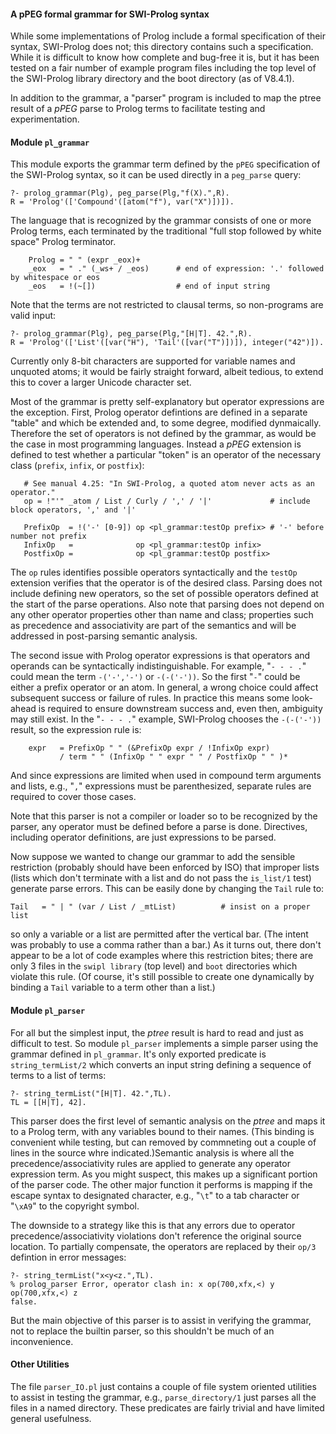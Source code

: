 #### A pPEG formal grammar for SWI-Prolog syntax

While some implementations of Prolog include a formal specification of their syntax, SWI-Prolog does not; this directory contains such a specification. While it is difficult to know how complete and bug-free it is, but it has been tested on a fair number of example program files including the top level of the SWI-Prolog library directory and the boot directory (as of V8.4.1).

In addition to the grammar, a "parser" program is included to map the ptree result of a *pPEG* parse to Prolog terms to facilitate testing and experimentation.

#### Module `pl_grammar`

This module exports the grammar term defined by the `pPEG` specification of the SWI-Prolog syntax, so it can be used directly in a `peg_parse` query:
```
?- prolog_grammar(Plg), peg_parse(Plg,"f(X).",R).
R = 'Prolog'(['Compound'([atom("f"), var("X")])]).
```
The language that is recognized by the grammar consists of one or more Prolog terms, each terminated by the traditional "full stop followed by white space" Prolog terminator.
```
	Prolog = " " (expr _eox)+
	_eox   = " ." (_ws+ / _eos)      # end of expression: '.' followed by whitespace or eos
	_eos   = !(~[])                  # end of input string
```
Note that the terms are not restricted to clausal terms, so non-programs are valid input:
```
?- prolog_grammar(Plg), peg_parse(Plg,"[H|T]. 42.",R).
R = 'Prolog'(['List'([var("H"), 'Tail'([var("T")])]), integer("42")]).
```
Currently only 8-bit characters are supported for variable names and unquoted atoms; it would be fairly straight forward, albeit tedious, to extend this to cover a larger Unicode character set.

Most of the grammar is pretty self-explanatory but operator expressions are the exception. First, Prolog operator defintions are defined in a separate "table" and which be extended and, to some degree, modified dynmaically. Therefore the set of operators is not defined by the grammar, as would be the case in most programming languages. Instead a *pPEG* extension is defined to test whether a particular "token" is an operator of the necessary class (`prefix`, `infix`, or `postfix`):
 ```
	# See manual 4.25: "In SWI-Prolog, a quoted atom never acts as an operator."
	op = !"'" _atom / List / Curly / ',' / '|'             # include block operators, ',' and '|'

	PrefixOp  = !('-' [0-9]) op <pl_grammar:testOp prefix> # '-' before number not prefix
	InfixOp   =              op <pl_grammar:testOp infix>
	PostfixOp =              op <pl_grammar:testOp postfix>
```
The `op` rules identifies possible operators syntactically and the `testOp` extension verifies that the operator is of the desired class. Parsing does not include defining new operators, so the set of possible operators defined at the start of the parse operations. Also note that parsing does not depend on any other operator properties other than name and class; properties such as precedence and associativity are part of the semantics and will be addressed in post-parsing semantic analysis.

The second issue with Prolog operator expressions is that operators and operands can be syntactically indistinguishable. For example, "`- - - .`" could mean the term `-('-','-')` or `-(-('-'))`. So the first "`-`" could be either a prefix operator or an atom. In general, a wrong choice could affect subsequent success or failure of rules. In practice this means some look-ahead is required to ensure downstream success and, even then, ambiguity may still exist. In the "`- - - .`" example, SWI-Prolog chooses the `-(-('-'))` result, so the expression rule is:
```
	expr   = PrefixOp " " (&PrefixOp expr / !InfixOp expr)
	       / term " " (InfixOp " " expr " " / PostfixOp " " )*
```
And since expressions are limited when used in compound term arguments and lists, e.g., "`,`" expressions must be parenthesized, separate rules are required to cover those cases.

Note that this parser is not a compiler or loader so to be recognized by the parser, any operator must be defined before a parse is done. Directives, including operator definitions, are just expressions to be parsed.

Now suppose we wanted to change our grammar to add the sensible restriction (probably should have been enforced by ISO) that improper lists (lists which don't terminate with a list and do not pass the `is_list/1` test) generate parse errors. This can be easily done by changing the `Tail` rule to:
 ```
 Tail   = " | " (var / List / _mtList)          # insist on a proper list
 ```
so only a variable or a list are permitted after the vertical bar. (The intent was probably to use a comma rather than a bar.)  As it turns out, there don't appear to be a lot of code examples where this restriction bites; there are only 3 files in the `swipl library` (top level) and `boot` directories which violate this rule. (Of course, it's still possible to create one dynamically by binding a `Tail` variable to a term other than a list.)

#### Module `pl_parser`

For all but the simplest input, the *ptree* result is hard to read and just as difficult to test. So module `pl_parser` implements a simple parser using the grammar defined in `pl_grammar`. It's only exported predicate is `string_termList/2` which converts an input string defining a sequence of terms to a list of terms:
```
?- string_termList("[H|T]. 42.",TL).
TL = [[H|T], 42].
```
This parser does the first level of semantic analysis on the *ptree* and maps it to a Prolog term, with any variables bound to their names. (This binding is convenient while testing, but can removed by commneting out a couple of lines in the source whre indicated.)Semantic analysis is where all the precedence/associativity rules are applied to generate any operator expression term. As you might suspect, this makes up a significant portion of the parser code. The other major function it performs is mapping if the escape syntax to designated character, e.g., "`\t`" to a tab character or "`\xA9`" to the copyright symbol.

The downside to a strategy like this is that any errors due to operator precedence/associativity violations don't reference the original source location. To partially compensate, the operators are replaced by their `op/3` defintion in error messages:
```
?- string_termList("x<y<z.",TL).
% prolog_parser Error, operator clash in: x op(700,xfx,<) y op(700,xfx,<) z
false.
```
But the main objective of this parser is to assist in verifying the grammar, not to replace the builtin parser, so this shouldn't be much of an inconvenience.

#### Other Utilities

The file `parser_IO.pl` just contains a couple of file system oriented utilities to assist in testing the grammar, e.g., `parse_directory/1` just parses all the files in a named directory. These predicates are fairly trivial and have limited general usefulness.
